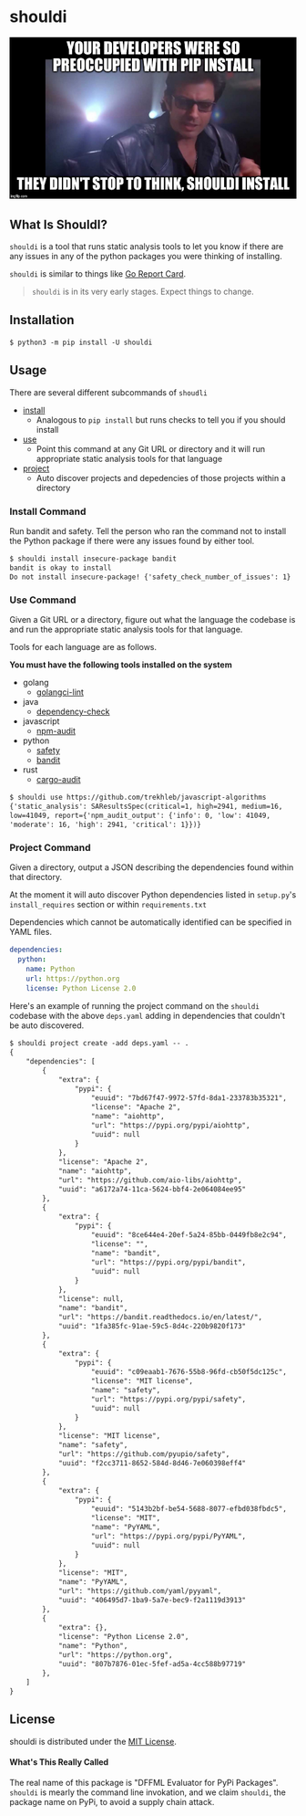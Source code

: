 # shouldi

![shouldi](https://github.com/intel/dffml/raw/master/examples/shouldi/shouldi.jpg)

## What Is ShouldI?

`shouldi` is a tool that runs static analysis tools to let you know if there are
any issues in any of the python packages you were thinking of installing.

`shouldi` is similar to things like [Go Report Card](https://goreportcard.com/).

> `shouldi` is in its very early stages. Expect things to change.

## Installation

```console
$ python3 -m pip install -U shouldi
```

## Usage

There are several different subcommands of `shoudli`

- [install](#install-command)
  - Analogous to `pip install` but runs checks to tell you if you should install
- [use](#use-command)
  - Point this command at any Git URL or directory and it will run appropriate
    static analysis tools for that language
- [project](#project-command)
  - Auto discover projects and depedencies of those projects within a directory

### Install Command

Run bandit and safety. Tell the person who ran the command not to install the
Python package if there were any issues found by either tool.

```console
$ shouldi install insecure-package bandit
bandit is okay to install
Do not install insecure-package! {'safety_check_number_of_issues': 1}
```

### Use Command

Given a Git URL or a directory, figure out what the language the codebase is and
run the appropriate static analysis tools for that language.

Tools for each language are as follows.

**You must have the following tools installed on the system**

- golang
  - [golangci-lint](https://github.com/golangci/golangci-lint/blob/master/README.md)
- java
  - [dependency-check](https://owasp.org/www-project-dependency-check/)
- javascript
  - [npm-audit](https://docs.npmjs.com/cli/audit)
- python
  - [safety](https://pyup.io/safety/)
  - [bandit](https://pypi.org/project/bandit/)
- rust
  - [cargo-audit](https://github.com/RustSec/cargo-audit)

```console
$ shouldi use https://github.com/trekhleb/javascript-algorithms
{'static_analysis': SAResultsSpec(critical=1, high=2941, medium=16, low=41049, report={'npm_audit_output': {'info': 0, 'low': 41049, 'moderate': 16, 'high': 2941, 'critical': 1}})}
```

### Project Command

Given a directory, output a JSON describing the dependencies found within that
directory.

At the moment it will auto discover Python dependencies listed in `setup.py`'s
`install_requires` section or within `requirements.txt`

Dependencies which cannot be automatically identified can be specified in YAML
files.

```yaml
dependencies:
  python:
    name: Python
    url: https://python.org
    license: Python License 2.0
```

Here's an example of running the project command on the `shouldi` codebase with
the above `deps.yaml` adding in dependencies that couldn't be auto discovered.

```console
$ shouldi project create -add deps.yaml -- .
{
    "dependencies": [
        {
            "extra": {
                "pypi": {
                    "euuid": "7bd67f47-9972-57fd-8da1-233783b35321",
                    "license": "Apache 2",
                    "name": "aiohttp",
                    "url": "https://pypi.org/pypi/aiohttp",
                    "uuid": null
                }
            },
            "license": "Apache 2",
            "name": "aiohttp",
            "url": "https://github.com/aio-libs/aiohttp",
            "uuid": "a6172a74-11ca-5624-bbf4-2e064084ee95"
        },
        {
            "extra": {
                "pypi": {
                    "euuid": "8ce644e4-20ef-5a24-85bb-0449fb8e2c94",
                    "license": "",
                    "name": "bandit",
                    "url": "https://pypi.org/pypi/bandit",
                    "uuid": null
                }
            },
            "license": null,
            "name": "bandit",
            "url": "https://bandit.readthedocs.io/en/latest/",
            "uuid": "1fa385fc-91ae-59c5-8d4c-220b9820f173"
        },
        {
            "extra": {
                "pypi": {
                    "euuid": "c09eaab1-7676-55b8-96fd-cb50f5dc125c",
                    "license": "MIT license",
                    "name": "safety",
                    "url": "https://pypi.org/pypi/safety",
                    "uuid": null
                }
            },
            "license": "MIT license",
            "name": "safety",
            "url": "https://github.com/pyupio/safety",
            "uuid": "f2cc3711-8652-584d-8d46-7e060398eff4"
        },
        {
            "extra": {
                "pypi": {
                    "euuid": "5143b2bf-be54-5688-8077-efbd038fbdc5",
                    "license": "MIT",
                    "name": "PyYAML",
                    "url": "https://pypi.org/pypi/PyYAML",
                    "uuid": null
                }
            },
            "license": "MIT",
            "name": "PyYAML",
            "url": "https://github.com/yaml/pyyaml",
            "uuid": "406495d7-1ba9-5a7e-bec9-f2a1119d3913"
        },
        {
            "extra": {},
            "license": "Python License 2.0",
            "name": "Python",
            "url": "https://python.org",
            "uuid": "807b7876-01ec-5fef-ad5a-4cc588b97719"
        },
    ]
}
```

## License

shouldi is distributed under the [MIT License](https://spdx.org/licenses/MIT.html).

#### What's This Really Called

The real name of this package is "DFFML Evaluator for PyPi Packages". `shouldi`
is mearly the command line invokation, and we claim `shouldi`, the package name
on PyPi, to avoid a supply chain attack.

